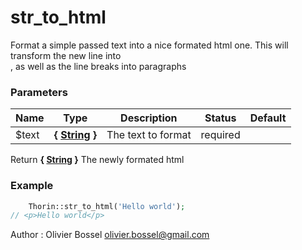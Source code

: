 # str_to_html

Format a simple passed text into a nice formated html one.
This will transform the new line into <br>, as well as the line breaks into paragraphs



### Parameters
Name  |  Type  |  Description  |  Status  |  Default
------------  |  ------------  |  ------------  |  ------------  |  ------------
$text  |  **{ [String](http://php.net/manual/en/language.types.string.php) }**  |  The text to format  |  required  |

Return **{ [String](http://php.net/manual/en/language.types.string.php) }** The newly formated html

### Example
```php
	Thorin::str_to_html('Hello world');
// <p>Hello world</p>
```
Author : Olivier Bossel [olivier.bossel@gmail.com](mailto:olivier.bossel@gmail.com)